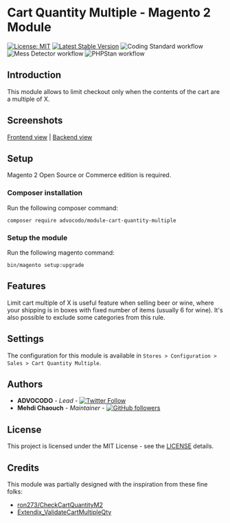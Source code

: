 # Cart Quantity Multiple - Magento 2 Module

[![License: MIT](https://img.shields.io/github/license/advocodo/magento2-cart-quantity-multiple.svg?style=flat-square)](./LICENSE)
[![Latest Stable Version](https://img.shields.io/packagist/v/advocodo/module-cart-quantity-multiple.svg?style=flat-square)](https://packagist.org/packages/advocodo/module-cart-quantity-multiple)
![Coding Standard workflow](https://github.com/advocodo/magento2-cart-quantity-multiple/actions/workflows/coding-standard.yml/badge.svg?branch=main)
![Mess Detector workflow](https://github.com/advocodo/magento2-cart-quantity-multiple/actions/workflows/mess-detector.yml/badge.svg?branch=main)
![PHPStan workflow](https://github.com/advocodo/magento2-cart-quantity-multiple/actions/workflows/phpstan.yml/badge.svg?branch=main)

## Introduction

This module allows to limit checkout only when the contents of the cart are a multiple of X.

## Screenshots

[Frontend view](screenshots/frontend.png) | [Backend view](screenshots/backend.png)

## Setup

Magento 2 Open Source or Commerce edition is required.

###  Composer installation

Run the following composer command:

```
composer require advocodo/module-cart-quantity-multiple
```

### Setup the module

Run the following magento command:

```
bin/magento setup:upgrade
```

## Features

Limit cart multiple of X is useful feature when selling beer or wine, where your shipping is in boxes with fixed number of items (usually 6 for wine).
It's also possible to exclude some categories from this rule.

## Settings

The configuration for this module is available in `Stores > Configuration > Sales > Cart Quantity Multiple`.

## Authors

- **ADVOCODO** - *Lead* - [![Twitter Follow](https://img.shields.io/twitter/follow/ADVOCODO.svg?style=social)](https://twitter.com/ADVOCODO)
- **Mehdi Chaouch** - *Maintainer* - [![GitHub followers](https://img.shields.io/github/followers/mehdichaouch.svg?style=social)](https://github.com/mehdichaouch)

## License

This project is licensed under the MIT License - see the [LICENSE](./LICENSE) details.

## Credits

This module was partially designed with the inspiration from these fine folks:
- [ron273/CheckCartQuantityM2](https://github.com/ron273/CheckCartQuantityM2)
- [Extendix_ValidateCartMultipleQty](https://github.com/extendix/Extendix_ValidateCartMultipleQty)
